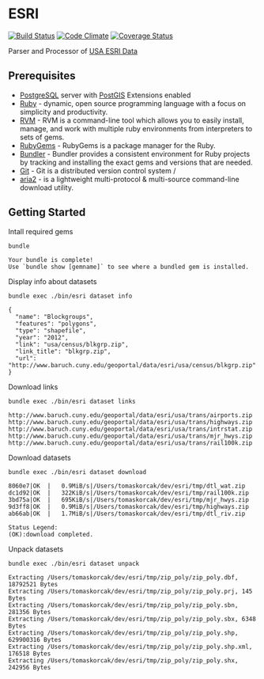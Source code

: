 # ESRI

[![Build Status](https://travis-ci.org/korczis/esri.svg?branch=master)](https://travis-ci.org/korczis/esri)
[![Code Climate](https://codeclimate.com/github/korczis/esri/badges/gpa.svg)](https://codeclimate.com/github/korczis/esri)
[![Coverage Status](https://coveralls.io/repos/korczis/esri/badge.png)](https://coveralls.io/r/korczis/esri)

Parser and Processor of [USA ESRI Data](http://www.baruch.cuny.edu/geoportal/data/esri/esri_usa.htm)

## Prerequisites

- [PostgreSQL](http://www.postgresql.org/) server with [PostGIS](http://postgis.net/install/) Extensions enabled
- [Ruby](https://www.ruby-lang.org/en/) -  dynamic, open source programming language with a focus on simplicity and productivity. 
- [RVM](http://rvm.io/) - RVM is a command-line tool which allows you to easily install, manage, and work with multiple ruby environments from interpreters to sets of gems.
- [RubyGems](https://rubygems.org/pages/download) - RubyGems is a package manager for the Ruby.
- [Bundler](http://bundler.io/) - Bundler provides a consistent environment for Ruby projects by tracking and installing the exact gems and versions that are needed. 
- [Git](http://git-scm.com/downloads) - Git is a distributed version control system /
- [aria2](http://aria2.sourceforge.net/) - is a lightweight multi-protocol & multi-source command-line download utility. 

## Getting Started

Intall required gems

```
bundle

Your bundle is complete!
Use `bundle show [gemname]` to see where a bundled gem is installed.
```

Display info about datasets

```
bundle exec ./bin/esri dataset info

{
  "name": "Blockgroups",
  "features": "polygons",
  "type": "shapefile",
  "year": "2012",
  "link": "usa/census/blkgrp.zip",
  "link_title": "blkgrp.zip",
  "url": "http://www.baruch.cuny.edu/geoportal/data/esri/usa/census/blkgrp.zip"
}
```

Download links

```
bundle exec ./bin/esri dataset links

http://www.baruch.cuny.edu/geoportal/data/esri/usa/trans/airports.zip
http://www.baruch.cuny.edu/geoportal/data/esri/usa/trans/highways.zip
http://www.baruch.cuny.edu/geoportal/data/esri/usa/trans/intrstat.zip
http://www.baruch.cuny.edu/geoportal/data/esri/usa/trans/mjr_hwys.zip
http://www.baruch.cuny.edu/geoportal/data/esri/usa/trans/rail100k.zip
```

Download datasets

```
bundle exec ./bin/esri dataset download

8060e7|OK  |   0.9MiB/s|/Users/tomaskorcak/dev/esri/tmp/dtl_wat.zip
dc1d92|OK  |   322KiB/s|/Users/tomaskorcak/dev/esri/tmp/rail100k.zip
3bd75a|OK  |   695KiB/s|/Users/tomaskorcak/dev/esri/tmp/mjr_hwys.zip
9d3ff8|OK  |   0.9MiB/s|/Users/tomaskorcak/dev/esri/tmp/highways.zip
ab66ab|OK  |   1.7MiB/s|/Users/tomaskorcak/dev/esri/tmp/dtl_riv.zip

Status Legend:
(OK):download completed.
```

Unpack datasets

```
bundle exec ./bin/esri dataset unpack

Extracting /Users/tomaskorcak/dev/esri/tmp/zip_poly/zip_poly.dbf, 18792521 Bytes
Extracting /Users/tomaskorcak/dev/esri/tmp/zip_poly/zip_poly.prj, 145 Bytes
Extracting /Users/tomaskorcak/dev/esri/tmp/zip_poly/zip_poly.sbn, 281356 Bytes
Extracting /Users/tomaskorcak/dev/esri/tmp/zip_poly/zip_poly.sbx, 6348 Bytes
Extracting /Users/tomaskorcak/dev/esri/tmp/zip_poly/zip_poly.shp, 629900316 Bytes
Extracting /Users/tomaskorcak/dev/esri/tmp/zip_poly/zip_poly.shp.xml, 176518 Bytes
Extracting /Users/tomaskorcak/dev/esri/tmp/zip_poly/zip_poly.shx, 242956 Bytes
```
